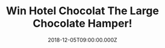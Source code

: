 ---
campaign-uuid: "c-fa49e99c-9748-4348-af9d-df15d45376ef"
type: "Competition"
category: "Food"
date: "2018-12-05T09:00:00.000Z"
end-date: "2019-02-05T23:59:00.000Z"
disable-form: false
is_promoted: true
has_entry_page: true
title: "Win Hotel Chocolat The Large Chocolate Hamper!"
competition-description: "<p>Tagged, tied and ready to give, Hotel Chocolat chocolate\
  \ hampers and gift sets are created to make gift giving the pleasure it should be\
  \ – perfect for birthdays, anniversaries, new arrivals, special occasions, congratulations\
  \ and much more.</p>\n<p>Absolutely delicious. Click below for a chance to win.</p>\n"
hero-header: "Win Hotel Chocolat The Large Chocolate Hamper!"
terms-confirmation: "N/A"
banner-img: "https://assets.expresslyapp.com/asset-5eb92517-0770-48e5-8f4c-1f408c7cdc3d.jpg"
logo-left-href: "http://club.expressly.io"
logo-left-image: "https://assets.expresslyapp.com/asset-ae56c6a9-989a-4535-86a4-87f28f621fbc.jpg"
logo-left-title: "Expressly Club"
bg-image-hero: "https://assets.expresslyapp.com/asset-414a2ac4-c97f-4b6d-8e9c-413add01c9fd.jpg"
bg-image-first: "https://assets.expresslyapp.com/asset-14420ca5-8e05-4700-bef4-f322a1d10d4e.jpg"
section1-content: "<p>Hotel Chocolat the Everything Collection is a tantalizingly,\
  \ decadent and delicious assortment of chocolates. An abundance of the most celebrated\
  \ recipes in our entire collection.</p>\n<p>This carefully curated collection, bursting\
  \ with many of our best-loved recipes. The Everything chocolate collection includes:\
  \ salted caramel chocolate puddles, 40 Percent salted caramel chocolates everything\
  \ h-box 70 Percent dark chocolate slab selector cacao breakfast etiolate classic\
  \ hot chocolate. A special gift for any chocolate-lover.</p>\n"
entry-title: "Win Hotel Chocolat The Large Chocolate Hamper!"
entry-content: "<p>Enter the draw to win The Hotel Chocolat The Large Chocolate Hamper\
  \ before 23:59 on 5th of February 2019.</p>\n"
has-winner: false
prize-description: "Hotel Chocolat The Large Chocolate Hamper."
special-conditions: "Multiple entries are allowed up to one every day."
country-restrictions:
- "GB"
---